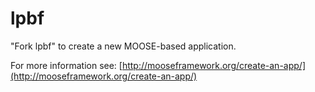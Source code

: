 lpbf
=====

"Fork lpbf" to create a new MOOSE-based application.

For more information see: [http://mooseframework.org/create-an-app/](http://mooseframework.org/create-an-app/)
